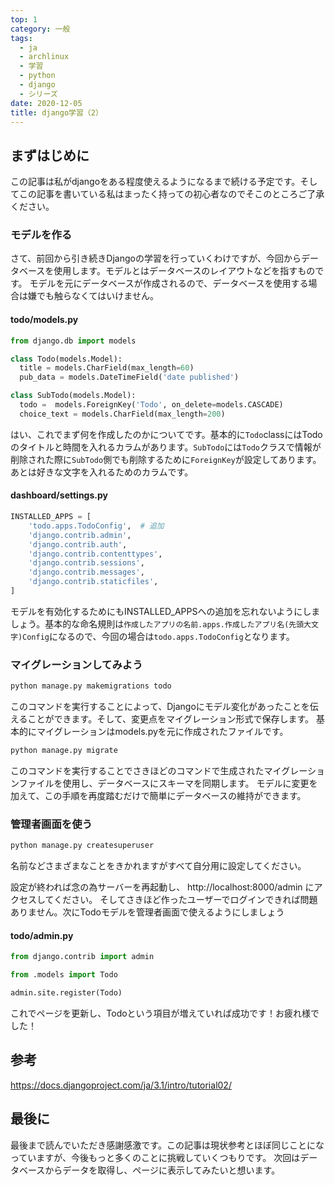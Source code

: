 ```yaml
---
top: 1
category: 一般
tags:
  - ja
  - archlinux
  - 学習
  - python
  - django
  - シリーズ
date: 2020-12-05
title: django学習（2）
---
```


## まずはじめに

この記事は私がdjangoをある程度使えるようになるまで続ける予定です。そしてこの記事を書いている私はまったく持っての初心者なのでそこのところご了承ください。

### モデルを作る

さて、前回から引き続きDjangoの学習を行っていくわけですが、今回からデータベースを使用します。モデルとはデータベースのレイアウトなどを指すものです。
モデルを元にデータベースが作成されるので、データベースを使用する場合は嫌でも触らなくてはいけません。

#### todo/models.py

```python
from django.db import models

class Todo(models.Model):
  title = models.CharField(max_length=60)
  pub_data = models.DateTimeField('date published')

class SubTodo(models.Model):
  todo =  models.ForeignKey('Todo', on_delete=models.CASCADE)
  choice_text = models.CharField(max_length=200)
```

はい、これでまず何を作成したのかについてです。基本的に`Todo`classにはTodoのタイトルと時間を入れるカラムがあります。`SubTodo`には`Todo`クラスで情報が削除された際に`SubTodo`側でも削除するために`ForeignKey`が設定してあります。あとは好きな文字を入れるためのカラムです。

#### dashboard/settings.py

```python
INSTALLED_APPS = [
    'todo.apps.TodoConfig',  # 追加
    'django.contrib.admin',
    'django.contrib.auth',
    'django.contrib.contenttypes',
    'django.contrib.sessions',
    'django.contrib.messages',
    'django.contrib.staticfiles',
]
```

モデルを有効化するためにもINSTALLED_APPSへの追加を忘れないようにしましょう。基本的な命名規則は`作成したアプリの名前.apps.作成したアプリ名(先頭大文字)Config`になるので、今回の場合は`todo.apps.TodoConfig`となります。

### マイグレーションしてみよう

```cmd
python manage.py makemigrations todo
```

このコマンドを実行することによって、Djangoにモデル変化があったことを伝えることができます。そして、変更点をマイグレーション形式で保存します。
基本的にマイグレーションはmodels.pyを元に作成されたファイルです。

```cmd
python manage.py migrate
```

このコマンドを実行することでさきほどのコマンドで生成されたマイグレーションファイルを使用し、データベースにスキーマを同期します。
モデルに変更を加えて、この手順を再度踏むだけで簡単にデータベースの維持ができます。

### 管理者画面を使う

```cmd
python manage.py createsuperuser
```

名前などさまざまなことをきかれますがすべて自分用に設定してください。

設定が終われば念の為サーバーを再起動し、 http://localhost:8000/admin にアクセスしてください。
そしてさきほど作ったユーザーでログインできれば問題ありません。次にTodoモデルを管理者画面で使えるようにしましょう

#### todo/admin.py

```python
from django.contrib import admin

from .models import Todo

admin.site.register(Todo)
```

これでページを更新し、Todoという項目が増えていれば成功です！お疲れ様でした！

## 参考

https://docs.djangoproject.com/ja/3.1/intro/tutorial02/

## 最後に

最後まで読んでいただき感謝感激です。この記事は現状参考とほぼ同じことになっていますが、今後もっと多くのことに挑戦していくつもりです。
次回はデータベースからデータを取得し、ページに表示してみたいと想います。


